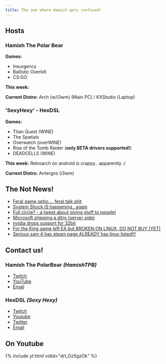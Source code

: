 ```yaml
---
title: The one where Hamish gets confused!
---
```


## Hosts

### Hamish The Polar Bear

**Games:**
* Insurgency
* Ballistic Overkill
* CS:GO

**This week:**

**Current Distro:** Arch (w/i3wm) (Main PC) / KXStudio (Laptop)

### 'SexyHexy' - HexDSL 

**Games:**
* Titan Quest (WINE)
* The Spatials
* Overwatch (overWINE)
* Rise of the Tomb Raider (**only BETA drivers supported!**)
* DEADCELLS (WINE)

**This week:** Retroarch on android is crappy.. apparently :/ 

**Current Distro:** Antergos (i3wm)

## The Not News!

* [Feral game optio.... feral talk shit](https://github.com/FeralInteractive/gamemode)
* [System Shock IS happening.. again](https://www.gamingonlinux.com/articles/nightdive-studios-show-off-how-system-shock-is-returning-to-the-original-vision.11588)
* [Full circle? - a tweet about giving stuff to people!](https://i.redditmedia.com/bvRgCkiAsCfI8L9sdy30dFYx81W1H91cfX1OWz9l4y8.png?w=685&s=d64a9a4b6122760ec5bd1ffb806b8c82)
* [Microsoft shipping a ditro (server side)](http://uk.businessinsider.com/microsoft-azure-sphere-is-powered-by-linux-2018-4?r=US&IR=T)
* [nvidia drops support for 32bit](https://www.gamingonlinux.com/articles/nvidia-dropping-support-for-32bit-linux-this-month-also-dropping-fermi-series-support.11559)
* [For the King game left EA but BROKEN ON LINUX, DO NOT BUY (YET)](https://www.humblebundle.com/store/for-the-king?partner=gamingonlinux&charity=162818)
* [Serious sam  4 has steam page ALREADY has linux listed!!!](http://store.steampowered.com/app/257420/Serious_Sam_4_Planet_Badass/)


## Contact us!

### Hamish The PolarBear *(HamishTPB)*

* [Twitch](https://twitch.tv/hamishtpb)
* [YouTube](https://www.youtube.com/channel/UCp1mWfjYbMcmNowBmvTUCag)
* [Email](mailto:hamish@thepolarbear.co.uk)

### HexDSL *(Sexy Hexy)*

* [Twitch](http://twitch.tv/hexdsl)
* [Youtube](http://youtube.com/user/hexdsl)
* [Twitter](https://twitter.com/HexDSL)
* [Email](mailto:hexdsl@protonmail.com)

## On Youtube

{% include yt.html vidid="drl_Oz5gzOk" %}

